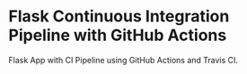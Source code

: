   # Flask Continuous Integration Pipeline with GitHub Actions
Flask App with CI Pipeline using GitHub Actions and Travis CI. 
